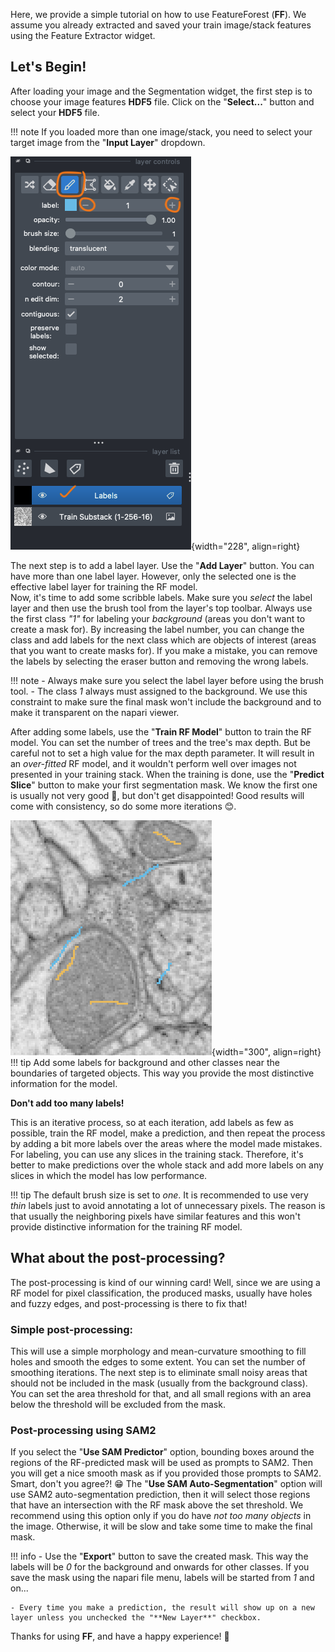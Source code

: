 Here, we provide a simple tutorial on how to use FeatureForest (**FF**). We assume you already extracted and saved your train image/stack features using the Feature Extractor widget.

## Let's Begin!
After loading your image and the Segmentation widget, the first step is to choose your image features **HDF5** file. Click on the "**Select...**" button and select your **HDF5** file.

!!! note
    If you loaded more than one image/stack, you need to select your target image from the "**Input Layer**" dropdown.

![Layer Tools](assets/labeling_1.png){width="228", align=right}

The next step is to add a label layer. Use the "**Add Layer**" button. You can have more than one label layer. However, only the selected one is the effective label layer for training the RF model.  
Now, it's time to add some scribble labels. Make sure you *select* the label layer and then use the brush tool from the layer's top toolbar. Always use the first class *"1"* for labeling your *background* (areas you don't want to create a mask for).
By increasing the label number, you can change the class and add labels for the next class which are objects of interest (areas that you want to create masks for).
If you make a mistake, you can remove the labels by selecting the eraser button and removing the wrong labels.

!!! note
    - Always make sure you select the label layer before using the brush tool.
    - The class *1* always must assigned to the background. We use this constraint to make sure the final mask won't include the background and to make it transparent on the napari viewer.

After adding some labels, use the "**Train RF Model**" button to train the RF model. You can set the number of trees and the tree's max depth. But be careful not to set a high value for the max depth parameter. It will result in an *over-fitted* RF model, and it wouldn't perform well over images not presented in your training stack.
When the training is done, use the "**Predict Slice**" button to make your first segmentation mask. We know the first one is usually not very good 🙁, but don't get disappointed! Good results will come with consistency, so do some more iterations 😊.

![Layer Tools](assets/labeling_2.png){width="300", align=right}
!!! tip
    Add some labels for background and other classes near the boundaries of targeted objects. This way you provide the most distinctive information for the model.

**Don't add too many labels!**

This is an iterative process, so at each iteration, add labels as few as possible, train the RF model, make a prediction, and then repeat the process by adding a bit more labels over the areas where the model made mistakes.
For labeling, you can use any slices in the training stack. Therefore, it's better to make predictions over the whole stack and add more labels on any slices in which the model has low performance.

!!! tip
    The default brush size is set to *one*. It is recommended to use very *thin* labels just to avoid annotating a lot of unnecessary pixels. The reason is that usually the neighboring pixels have similar features and this won't provide distinctive information for the training RF model.

## What about the post-processing?
The post-processing is kind of our winning card! Well, since we are using a RF model for pixel classification, the produced masks, usually have holes and fuzzy edges, and post-processing is there to fix that!

### Simple post-processing:
This will use a simple morphology and mean-curvature smoothing to fill holes and smooth the edges to some extent. You can set the number of smoothing iterations.
The next step is to eliminate small noisy areas that should not be included in the mask (usually from the background class). You can set the area threshold for that, and all small regions with an area below the threshold will be excluded from the mask.

### Post-processing using SAM2
If you select the "**Use SAM Predictor**" option, bounding boxes around the regions of the RF-predicted mask will be used as prompts to SAM2. Then you will get a nice smooth mask as if you provided those prompts to SAM2. Smart, don't you agree?! 😁
The "**Use SAM Auto-Segmentation**" option will use SAM2 auto-segmentation prediction, then it will select those regions that have an intersection with the RF mask above the set threshold. We recommend using this option only if you do have *not too many objects* in the image. Otherwise, it will be slow and take some time to make the final mask.

!!! info
    - Use the "**Export**" button to save the created mask. This way the labels will be *0* for the background and onwards for other classes. If you save the mask using the napari file menu, labels will be started from *1* and on...

    - Every time you make a prediction, the result will show up on a new layer unless you unchecked the "**New Layer**" checkbox.

Thanks for using **FF**, and have a happy experience! 🙌
